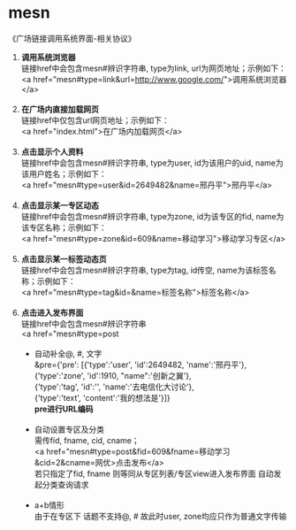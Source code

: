 mesn
====

《广场链接调用系统界面-相关协议》

<ol>
  <li><strong>调用系统浏览器</strong> <br />
    链接href中会包含mesn#辨识字符串, type为link,  url为网页地址；示例如下： <br />
    &lt;a href=&quot;mesn#type=link&amp;url=<a href="http://www.google.com/">http://www.google.com/</a>&quot;&gt;调用系统浏览器&lt;/a&gt; <br /><br /></li>
  <li><strong> 在广场内直接加载网页</strong> <br />
    链接href中仅包含url网页地址；示例如下： <br />
    &lt;a href=&quot;index.html&quot;&gt;在广场内加载网页&lt;/a&gt; <br /><br /></li>
  <li><strong>点击显示个人资料</strong> <br />
    链接href中会包含mesn#辨识字符串, type为user,  id为该用户的uid, name为该用户姓名；示例如下： <br />
    &lt;a  href=&quot;mesn#type=user&amp;id=2649482&amp;name=邢丹平&quot;&gt;邢丹平&lt;/a&gt; <br /><br /></li>
  <li><strong> 点击显示某一专区动态</strong> <br />
    链接href中会包含mesn#辨识字符串, type为zone,  id为该专区的fid, name为该专区名称；示例如下： <br />
    &lt;a  href=&quot;mesn#type=zone&amp;id=609&amp;name=移动学习&quot;&gt;移动学习专区&lt;/a&gt; <br /><br /></li>
  <li><strong> 点击显示某一标签动态页</strong> <br />
    链接href中会包含mesn#辨识字符串, type为tag,  id传空, name为该标签名称；示例如下： <br />
    &lt;a  href=&quot;mesn#type=tag&amp;id=&amp;name=标签名称&quot;&gt;标签名称&lt;/a&gt; <br /><br /></li>
  <li><strong>点击进入发布界面</strong> <br />
    链接href中会包含mesn#辨识字符串 <br />
  &lt;a href=&quot;mesn#type=post <br /><br />
  <ul type="disc">
    <li> 自动补全@, #, 文字 <br />
      &amp;pre={'pre': [{'type':'user',  'id':2649482, 'name':'邢丹平'}, <br />
      {'type':'zone', 'id':1910,  &quot;name&quot;:'创新之翼'},&nbsp; <br />
      {'type':'tag', 'id':'', 'name':'去电信化大讨论'}, <br />
      {'type':'text', 'content':'我的想法是'}]} <br />
      <strong>pre进行URL编码</strong> <br /><br /></li>
    <li>自动设置专区及分类 <br />
      需传fid,  fname, cid, cname； <br />
      &lt;a  href=&quot;mesn#type=post&amp;fid=609&amp;fname=移动学习&amp;cid=2&amp;cname=网优&gt;点击发布&lt;/a&gt; <br />
      若只指定了fid, fname  则等同从专区列表/专区view进入发布界面  自动发起分类查询请求 <br /><br /></li>
    <li> a+b情形 <br />
      由于在专区下 话题不支持@, # 故此时user, zone均应只作为普通文字传输 <br /><br /></li>
  </ul>
   </li>
</ol>

